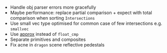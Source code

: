 - Handle obj parser errors more gracefully
- Maybe performance: replace partial comparison + expect with total comparison when sorting `Intersections`
- Use small vec type optimised for common case of few intersections e.g. `smallvec`
- Use [approx](https://docs.rs/approx/0.4.0/approx/index.html) instead of `float_cmp`
- Separate primitives and composites
- Fix acne in `dragon` scene reflective pedestals